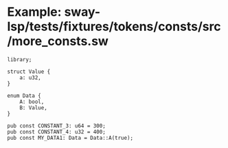 # Example: sway-lsp/tests/fixtures/tokens/consts/src/more_consts.sw

```sway
library;

struct Value {
    a: u32,
}

enum Data {
    A: bool,
    B: Value,
}

pub const CONSTANT_3: u64 = 300;
pub const CONSTANT_4: u32 = 400;
pub const MY_DATA1: Data = Data::A(true);

```
